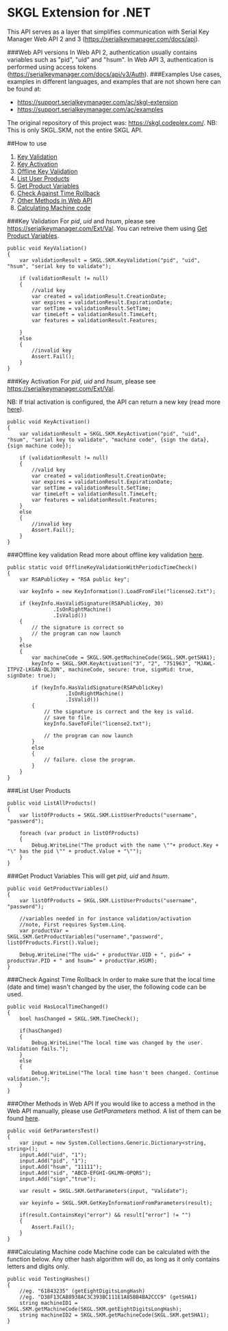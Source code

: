 # SKGL Extension for .NET

This API serves as a layer that simplifies communication with Serial Key Manager Web API 2 and 3 (https://serialkeymanager.com/docs/api).

###Web API versions
In Web API 2, authentication usually contains variables such as "pid", "uid" and "hsum". In Web API 3, authentication is performed using access tokens (https://serialkeymanager.com/docs/api/v3/Auth).
###Examples
Use cases, examples in different languages, and examples that are not shown here can be found at:
* https://support.serialkeymanager.com/ac/skgl-extension
* https://support.serialkeymanager.com/ac/examples

The original repository of this project was: https://skgl.codeplex.com/.
NB: This is only SKGL.SKM, not the entire SKGL API.

##How to use
1. [Key Validation](#key-validation)
2. [Key Activation](#key-activation)
3. [Offline Key Validation](#offline-key-validation)
4. [List User Products](#list-user-products)
5. [Get Product Variables](#get-product-variables)
6. [Check Against Time Rollback](#check-against-time-rollback)
7. [Other Methods in Web API](#other-methods-in-web-api)
8. [Calculating Machine code](#calculating-machine-code)

###Key Validation
For *pid*, *uid* and *hsum*, please see https://serialkeymanager.com/Ext/Val. You can retreive them using  [Get Product Variables](#get-product-variables).
```
public void KeyValiation()
{
    var validationResult = SKGL.SKM.KeyValidation("pid", "uid", "hsum", "serial key to validate");

    if (validationResult != null)
    {
        //valid key
        var created = validationResult.CreationDate;
        var expires = validationResult.ExpirationDate;
        var setTime = validationResult.SetTime;
        var timeLeft = validationResult.TimeLeft;
        var features = validationResult.Features;

    }
    else
    {
        //invalid key
        Assert.Fail();
    }
}
```

###Key Activation
For *pid*, *uid* and *hsum*, please see https://serialkeymanager.com/Ext/Val.

NB: If trial activation is configured, the API can return a new key (read more [here](http://support.serialkeymanager.com/howto/trial-activation/)).
```
public void KeyActivation()
{
    var validationResult = SKGL.SKM.KeyActivation("pid", "uid", "hsum", "serial key to validate", "machine code", {sign the data}, {sign machine code});

    if (validationResult != null)
    {
        //valid key
        var created = validationResult.CreationDate;
        var expires = validationResult.ExpirationDate;
        var setTime = validationResult.SetTime;
        var timeLeft = validationResult.TimeLeft;
        var features = validationResult.Features;
    }
    else
    {
        //invalid key
        Assert.Fail();
    }
}
```
###Offline key validation
Read more about offline key validation [here](https://support.serialkeymanager.com/kb/passive-key-validation/).
```
public static void OfflineKeyValidationWithPeriodicTimeCheck()
{
    var RSAPublicKey = "RSA public key";
 
    var keyInfo = new KeyInformation().LoadFromFile("license2.txt");
 
    if (keyInfo.HasValidSignature(RSAPublicKey, 30)
               .IsOnRightMachine()
               .IsValid())
    {
        // the signature is correct so
        // the program can now launch
    }
    else
    {
        var machineCode = SKGL.SKM.getMachineCode(SKGL.SKM.getSHA1);
        keyInfo = SKGL.SKM.KeyActivation("3", "2", "751963", "MJAWL-ITPVZ-LKGAN-DLJDN", machineCode, secure: true, signMid: true, signDate: true);
 
        if (keyInfo.HasValidSignature(RSAPublicKey)
                   .IsOnRightMachine()
                   .IsValid())
        {
            // the signature is correct and the key is valid.
            // save to file.
            keyInfo.SaveToFile("license2.txt");
 
            // the program can now launch
        }
        else
        {
            // failure. close the program.
        }
    }
}
```

###List User Products
```
public void ListAllProducts()
{
    var listOfProducts = SKGL.SKM.ListUserProducts("username", "password");

    foreach (var product in listOfProducts)
    {
        Debug.WriteLine("The product with the name \""+ product.Key + "\" has the pid \"" + product.Value + "\"");
    }
}
```

###Get Product Variables
This will get *pid*, *uid* and *hsum*.
```
public void GetProductVariables()
{
    var listOfProducts = SKGL.SKM.ListUserProducts("username", "password");

    //variables needed in for instance validation/activation
    //note, First requires System.Linq.
    var productVar = SKGL.SKM.GetProductVariables("username","password", listOfProducts.First().Value);

    Debug.WriteLine("The uid=" + productVar.UID + ", pid=" + productVar.PID + " and hsum=" + productVar.HSUM);
}
```

###Check Against Time Rollback
In order to make sure that the local time (date and time) wasn't changed by the user, the following code can be used.
```
public void HasLocalTimeChanged()
{
    bool hasChanged = SKGL.SKM.TimeCheck();

    if(hasChanged)
    {
        Debug.WriteLine("The local time was changed by the user. Validation fails.");
    }
    else
    {
        Debug.WriteLine("The local time hasn't been changed. Continue validation.");
    }
}
```

###Other Methods in Web API
If you would like to access a method in the Web API manually, please use *GetParameters* method. A list of them can be found [here](http://docs.serialkeymanager.com/web-api/).
```
public void GetParamtersTest()
{
    var input = new System.Collections.Generic.Dictionary<string, string>();
    input.Add("uid", "1");
    input.Add("pid", "1");
    input.Add("hsum", "11111");
    input.Add("sid", "ABCD-EFGHI-GKLMN-OPQRS");
    input.Add("sign","true");

    var result = SKGL.SKM.GetParameters(input, "Validate");

    var keyinfo = SKGL.SKM.GetKeyInformationFromParameters(result);

    if(result.ContainsKey("error") && result["error"] != "")
    {
        Assert.Fail();
    }
}
```

###Calculating Machine code
Machine code can be calculated with the function below. Any other hash algorithm will do, as long as it only contains letters and digits only.
```
public void TestingHashes()
{
    //eg. "61843235" (getEightDigitsLongHash)
    //eg. "D38F13CAB8938AC3C393BC111E1A85BB4BA2CCC9" (getSHA1)
    string machineID1 = SKGL.SKM.getMachineCode(SKGL.SKM.getEightDigitsLongHash);
    string machineID2 = SKGL.SKM.getMachineCode(SKGL.SKM.getSHA1);
}
```
